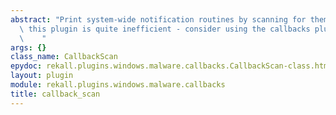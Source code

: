```yaml
---
abstract: "Print system-wide notification routines by scanning for them.\n\n    Note\
  \ this plugin is quite inefficient - consider using the callbacks plugin\n    instead.\n\
  \    "
args: {}
class_name: CallbackScan
epydoc: rekall.plugins.windows.malware.callbacks.CallbackScan-class.html
layout: plugin
module: rekall.plugins.windows.malware.callbacks
title: callback_scan
---
```

